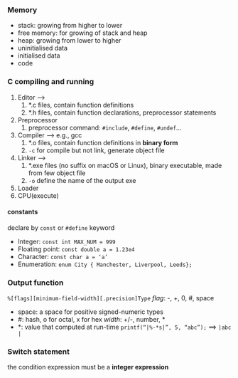 ### Memory
- stack: growing from higher to lower
- free memory: for growing of stack and heap
- heap: growing from lower to higher
- uninitialised data
- initialised data
- code

### C compiling and running
1. Editor —> 
	1. \*.c files, contain function definitions
	2. \*.h files, contain function declarations, preprocessor statements
3. Preprocessor
	1. preprocessor command: `#include`, `#define`, `#undef`…
4. Compiler —> e.g., gcc
	1. \*.o files, contain function definitions in **binary form**
	2. `-c` for compile but not link, generate object file
5. Linker —>
	1. \*.exe files (no suffix on macOS or Linux), binary executable, made from few object file
	2. `-o` define the name of the output exe
6. Loader
7. CPU(execute)

#### constants
declare by `const` or `#define` keyword
- Integer: `const int MAX_NUM = 999`
- Floating point: `const double a = 1.23e4`
- Character: `const char a = ‘a’`
- Enumeration: `enum City { Manchester, Liverpool, Leeds};`

### Output function
`%[flags][minimum-field-width][.precision]Type`
*flag*: -, +, 0, #, space
- space: a space for positive signed-numeric types
- \#: hash, o for octal, x for hex
*width*: +/-, number, \*
- \*: value that computed at run-time `printf(“|%-*s|”, 5, “abc”);` ==> `|abc  |`

### Switch statement
the condition expression must be a **integer expression**